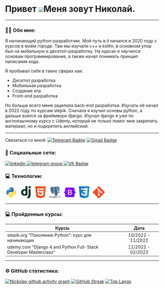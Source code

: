Привет ![](https://user-images.githubusercontent.com/18350557/176309783-0785949b-9127-417c-8b55-ab5a4333674e.gif)Меня зовут Николай.
===============================================================================================================================

---
### :man_technologist: Обо мне:

Я начинающий python-разработчик. Мой путь в it начался в 2020 году с курсов в моём городе. Там мы изучали c++ и kotlin, в основном упор был на мобильную и десктоп-разработку. На курсах я научился основам программирования, а также начал понимать принцип написания кода.

Я пробывал себя в таких сферах как: 
- Десктоп разработка 
- Мобильная разработка 
- Создание игр 
- Front-end разработка 


Но больше всего меня зацепила back-end разработка. Изучать её начал в 2022 году по курсам stepik. Сначала я изучил основы python, а дальше взялся за фреймворк django.
Изучал django я уже по англоязычному курсу с Udemy, который не только помог мне закрепить материал, но и подкрепить английский.

---
Связаться со мной:  [![Telegram Badge](https://img.shields.io/badge/-abkolia-blue?style=flat&logo=Telegram&logoColor=white)](https://t.me/abkolia) [![Gmail Badge](https://img.shields.io/badge/-Gmail-red?style=flat&logo=Gmail&logoColor=white)](mailto:vkkolyanabdullaev@gmail.com)

### 🤝 Социальные сети:

  <div id="badges">
  <a href="https://www.linkedin.com/in/nickolay-abdullaev-954b47270/" target="_blank">
      <img src="https://cdn-icons-png.flaticon.com/512/2504/2504799.png" width="40" height="40" alt="linkedin" />
    </a>
    <a href="https://t.me/becoder22" target="_blank">
      <img src="https://cdn-icons-png.flaticon.com/512/2111/2111646.png" width="40" height="40" alt="telegram group" />
    </a>
    <a href="https://vk.com/nickokun" target="_blank">
      <img src="https://cdn-icons-png.flaticon.com/512/145/145813.png" width="40" height="40" alt="VK Badge"/>
    </a>
  </div>
 
### 💻 Технологии:

<div>
  <img src="https://github.com/devicons/devicon/blob/master/icons/python/python-original.svg" title="python" width="40" height="40"/>&nbsp
  <img src="https://github.com/devicons/devicon/blob/master/icons/django/django-plain.svg" title="django" width="40" height="40"/>&nbsp
  <img src="https://github.com/devicons/devicon/blob/master/icons/html5/html5-original.svg" title="html5" alt="html5" width="40" height="40"/>&nbsp
  <img src="https://github.com/devicons/devicon/blob/master/icons/postgresql/postgresql-original-wordmark.svg" title="postgres" alt="postgres" width="40" height="40"/>&nbsp
  <img src="https://github.com/devicons/devicon/blob/master/icons/bootstrap/bootstrap-original.svg" title="bootstrap" alt="bootstrap" width="40" height="40"/>&nbsp
  <img src="https://github.com/devicons/devicon/blob/master/icons/css3/css3-original.svg" title="css" alt="css" width="40" height="40"/>&nbsp
  <img src="https://github.com/devicons/devicon/blob/master/icons/git/git-original.svg" title="git" alt="git" width="40" height="40"/>&nbsp
</div>

---

### 💻 Пройденные курсы:

| Курсы                                                           | Дата              |
| ----------------------------------------------------------------| :---------------: |
| stepik.org "Поколение Python": курс для начинающих              | 10/2022 - 11/2022 |
| udemy.com "Django 4 and Python Full-Stack Developer Masterclass"| 11/2022 - 02/2023 |

---
 
### ⚙️ GitHub статистика:
[![Nickolay github activity graph](https://github-readme-activity-graph.cyclic.app/graph?username=abkolia&theme=minimal)](https://github.com/ashutosh00710/github-readme-activity-graph)
[![GitHub Streak](https://github-readme-streak-stats.herokuapp.com/?user=abkolia)](https://git.io/streak-stats)
[![Top Langs](https://github-readme-stats.vercel.app/api/top-langs/?username=abkolia)](https://github.com/anuraghazra/github-readme-stats)
